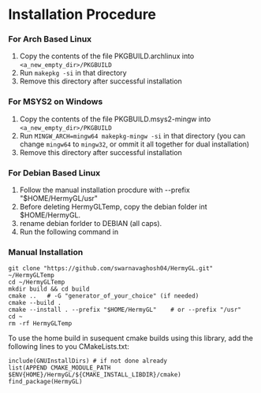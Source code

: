 # Installation Procedure #

### For Arch Based Linux ###

1. Copy the contents of the file PKGBUILD.archlinux into `<a_new_empty_dir>/PKGBUILD`
2. Run `makepkg -si` in that directory
3. Remove this directory after successful installation

### For MSYS2 on Windows ###

1. Copy the contents of the file PKGBUILD.msys2-mingw into `<a_new_empty_dir>/PKGBUILD`
2. Run `MINGW_ARCH=mingw64 makepkg-mingw -si` in that directory
(you can change `mingw64` to `mingw32`, or ommit it all together for dual installation)
3. Remove this directory after successful installation

### For Debian Based Linux ###

1. Follow the manual installation procdure with --prefix "$HOME/HermyGL/usr"
2. Before deleting HermyGLTemp, copy the debian folder int $HOME/HermyGL.
3. rename debian forlder to DEBIAN (all caps).
4. Run the following command in 

### Manual Installation ###

    git clone "https://github.com/swarnavaghosh04/HermyGL.git" ~/HermyGLTemp
    cd ~/HermyGLTemp
    mkdir build && cd build
    cmake ..   # -G "generator_of_your_choice" (if needed)
    cmake --build .
    cmake --install . --prefix "$HOME/HermyGL"    # or --prefix "/usr"
    cd ~
    rm -rf HermyGLTemp

To use the home build in susequent cmake builds using this library, add the following lines
to you CMakeLists.txt:

    include(GNUInstallDirs) # if not done already
    list(APPEND CMAKE_MODULE_PATH $ENV{HOME}/HermyGL/${CMAKE_INSTALL_LIBDIR}/cmake)
    find_package(HermyGL)
